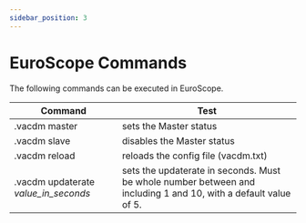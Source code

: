 ```yaml
---
sidebar_position: 3
---
```


# EuroScope Commands

The following commands can be executed in EuroScope.

| Command                              | Test                                                                                                            |
| ------------------------------------ | --------------------------------------------------------------------------------------------------------------- |
| .vacdm master                        | sets the Master status                                                                                          |
| .vacdm slave                         | disables the Master status                                                                                      |
| .vacdm reload                        | reloads the config file (vacdm.txt)                                                                             |
| .vacdm updaterate _value_in_seconds_ | sets the updaterate in seconds. Must be whole number between and including 1 and 10, with a default value of 5. |
